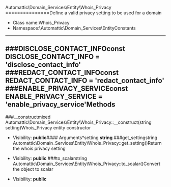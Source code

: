 Automattic\Domain_Services\Entity\Whois_Privacy
===============Define a valid privacy setting to be used for a domain
* Class name:Whois_Privacy
* Namespace:\Automattic\Domain_Services\EntityConstants
----------
###DISCLOSE_CONTACT_INFOconst DISCLOSE_CONTACT_INFO = 'disclose_contact_info'
###REDACT_CONTACT_INFOconst REDACT_CONTACT_INFO = 'redact_contact_info'
###ENABLE_PRIVACY_SERVICEconst ENABLE_PRIVACY_SERVICE = 'enable_privacy_service'Methods
-------
###__constructmixed Automattic\Domain_Services\Entity\Whois_Privacy::__construct(string setting)Whois_Privacy entity constructor



* Visibility: **public**#### Arguments*setting **string**
###get_settingstring Automattic\Domain_Services\Entity\Whois_Privacy::get_setting()Return the whois privacy setting



* Visibility: **public**
###to_scalarstring Automattic\Domain_Services\Entity\Whois_Privacy::to_scalar()Convert the object to scalar



* Visibility: **public**
